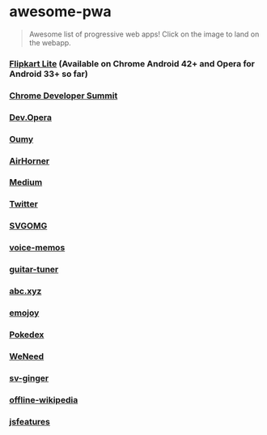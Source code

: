 # awesome-pwa
> Awesome list of progressive web apps!
> Click on the image to land on the webapp.

### [Flipkart Lite](http://www.flipkart.com) (Available on Chrome Android 42+ and Opera for Android 33+ so far)

### [Chrome Developer Summit](https://developers.google.com/)

### [Dev.Opera](https://dev.opera.com/)

### [Oumy](https://www.oumy.com/)

### [AirHorner](https://airhorner.com/)

### [Medium](https://medium.com/)

### [Twitter](https://twitter.com)

### [SVGOMG](https://jakearchibald.github.io/svgomg/)

### [voice-memos](https://voice-memos.appspot.com/)

### [guitar-tuner](https://aerotwist.com/blog/guitar-tuner/)

### [abc.xyz](https://abc.xyz)

### [emojoy](https://jakearchibald-gcm.appspot.com/)

### [Pokedex](https://www.pokedex.org/)

### [WeNeed](https://weneed-1147.appspot.com/)

### [sv-ginger](https://sv-ginger.appspot.com/)

### [offline-wikipedia](https://wiki-offline.jakearchibald.com/)

### [jsfeatures](https://jsfeatures.in)
